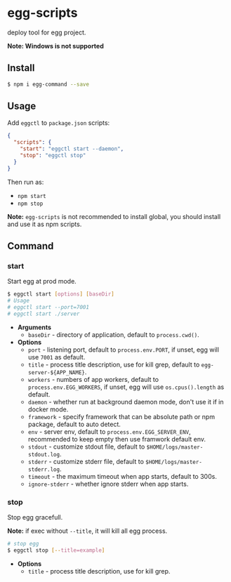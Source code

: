 # egg-scripts

deploy tool for egg project.

**Note: Windows is not supported**

## Install

```bash
$ npm i egg-command --save
```

## Usage

Add `eggctl` to `package.json` scripts:

```json
{
  "scripts": {
    "start": "eggctl start --daemon",
    "stop": "eggctl stop"
  }
}
```

Then run as:
- `npm start`
- `npm stop`

**Note:** `egg-scripts` is not recommended to install global, you should install and use it as npm scripts.

## Command

### start

Start egg at prod mode.

```bash
$ eggctl start [options] [baseDir]
# Usage
# eggctl start --port=7001
# eggctl start ./server
```

- **Arguments**
  - `baseDir` - directory of application, default to `process.cwd()`.
- **Options**
  - `port` - listening port, default to `process.env.PORT`, if unset, egg will use `7001` as default.
  - `title` - process title description, use for kill grep, default to `egg-server-${APP_NAME}`.
  - `workers` - numbers of app workers, default to `process.env.EGG_WORKERS`, if unset, egg will use `os.cpus().length`  as default.
  - `daemon` - whether run at background daemon mode, don't use it if in docker mode.
  - `framework` - specify framework that can be absolute path or npm package, default to auto detect.
  - `env` - server env, default to `process.env.EGG_SERVER_ENV`, recommended to keep empty then use framwork default env.
  - `stdout` - customize stdout file, default to `$HOME/logs/master-stdout.log`.
  - `stderr` - customize stderr file, default to `$HOME/logs/master-stderr.log`.
  - `timeout` - the maximum timeout when app starts, default to 300s.
  - `ignore-stderr` - whether ignore stderr when app starts.

### stop

Stop egg gracefull.

**Note:** if exec without `--title`, it will kill all egg process.

```bash
# stop egg
$ eggctl stop [--title=example]
```

- **Options**
  - `title` - process title description, use for kill grep.